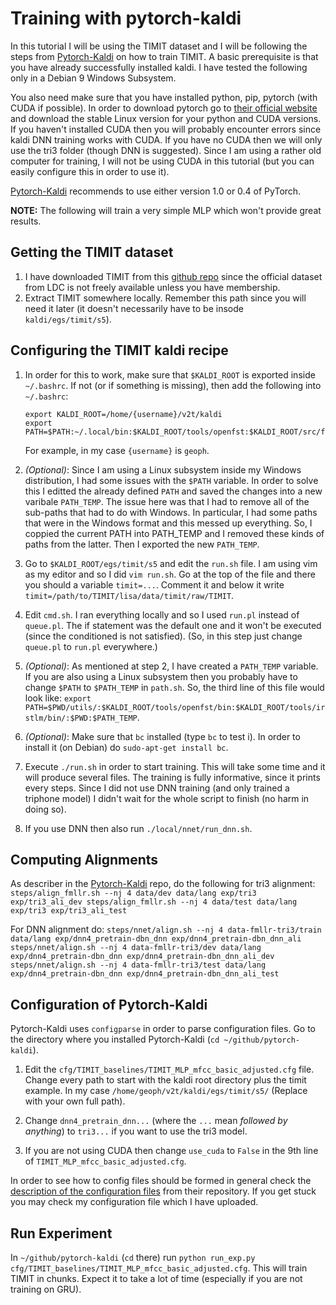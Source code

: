 # Training with pytorch-kaldi

In this tutorial I will be using the TIMIT dataset and I will be following the steps from [Pytorch-Kaldi](https://github.com/mravanelli/pytorch-kaldi) on how to train TIMIT. A basic prerequisite is that you have already successfully installed kaldi. I have tested the following only in a Debian 9 Windows Subsystem. 

You also need make sure that you have installed python, pip, pytorch (with CUDA if possible). In order to download pytorch go to [their official website](https://pytorch.org/get-started/locally/) and download the stable Linux version for your python and CUDA versions. If you haven't installed CUDA then you will probably encounter errors since kaldi DNN training works with CUDA. If you have no CUDA then we will only use the tri3 folder (though DNN is suggested). Since I am using a rather old computer for training, I will not be using CUDA in this tutorial (but you can easily configure this in order to use it). 

[Pytorch-Kaldi](https://github.com/mravanelli/pytorch-kaldi) recommends to use either version 1.0 or 0.4 of PyTorch.

__NOTE:__ The following will train a very simple MLP which won't provide great results.

## Getting the TIMIT dataset

1. I have downloaded TIMIT from this [github repo](https://github.com/philipperemy/timit) since the official dataset from LDC is not freely available unless you have membership. 
2. Extract TIMIT somewhere locally. Remember this path since you will need it later (it doesn't necessarily have to be insode `kaldi/egs/timit/s5`).

## Configuring the TIMIT kaldi recipe

1. In order for this to work, make sure that `$KALDI_ROOT` is exported inside `~/.bashrc`. If not (or if something is missing), then add the following into `~/.bashrc`: 
    ```
    export KALDI_ROOT=/home/{username}/v2t/kaldi
    export PATH=$PATH:~/.local/bin:$KALDI_ROOT/tools/openfst:$KALDI_ROOT/src/featbin:$KALDI_ROOT/src/gmmbin:$KALDI_ROOT/src/bin:$KALDI_ROOT//src/nnetbin
    ```
    
    For example, in my case `{username}` is `geoph`.

2. *(Optional)*: Since I am using a Linux subsystem inside my Windows distribution, I had some issues with the `$PATH` variable. In order to solve this I editted the already defined `PATH` and saved the changes into a new varibale `PATH_TEMP`. The issue here was that I had to remove all of the sub-paths that had to do with Windows. In particular, I had some paths that were in the Windows format and this messed up everything. So, I coppied the current PATH into PATH_TEMP and I removed these kinds of paths from the latter. Then I exported the new `PATH_TEMP`.

3. Go to `$KALDI_ROOT/egs/timit/s5` and edit the `run.sh` file. I am using vim as my editor and so I did `vim run.sh`. Go at the top of the file and there you should a variable `timit=...`. Comment it and below it write `timit=/path/to/TIMIT/lisa/data/timit/raw/TIMIT`.

4. Edit `cmd.sh`. I ran everything locally and so I used `run.pl` instead of `queue.pl`. The if statement was the default one and it won't be executed (since the conditioned is not satisfied). (So, in this step just change `queue.pl` to `run.pl` everywhere.)

5. *(Optional)*: As mentioned at step 2, I have created a `PATH_TEMP` variable. If you are also using a Linux subsystem then you probably have to change `$PATH` to `$PATH_TEMP` in `path.sh`. So, the third line of this file would look like: `export PATH=$PWD/utils/:$KALDI_ROOT/tools/openfst/bin:$KALDI_ROOT/tools/irstlm/bin/:$PWD:$PATH_TEMP`.

6. *(Optional)*: Make sure that `bc` installed (type `bc` to test i). In order to install it (on Debian) do `sudo-apt-get install bc`.

7. Execute `./run.sh` in order to start training. This will take some time and it will produce several files. The training is fully informative, since it prints every steps. Since I did not use DNN training (and only trained a triphone model) I didn't wait for the whole script to finish (no harm in doing so). 

8. If you use DNN then also run `./local/nnet/run_dnn.sh`.

## Computing Alignments

As describer in the [Pytorch-Kaldi](https://github.com/mravanelli/pytorch-kaldi#timit-tutorial) repo, do the following for tri3 alignment:
    ```
    steps/align_fmllr.sh --nj 4 data/dev data/lang exp/tri3 exp/tri3_ali_dev
    steps/align_fmllr.sh --nj 4 data/test data/lang exp/tri3 exp/tri3_ali_test
    ```

For DNN alignment do:
    ```
    steps/nnet/align.sh --nj 4 data-fmllr-tri3/train data/lang exp/dnn4_pretrain-dbn_dnn exp/dnn4_pretrain-dbn_dnn_ali
    steps/nnet/align.sh --nj 4 data-fmllr-tri3/dev data/lang exp/dnn4_pretrain-dbn_dnn exp/dnn4_pretrain-dbn_dnn_ali_dev
    steps/nnet/align.sh --nj 4 data-fmllr-tri3/test data/lang exp/dnn4_pretrain-dbn_dnn exp/dnn4_pretrain-dbn_dnn_ali_test
    ```

## Configuration of Pytorch-Kaldi

Pytorch-Kaldi uses `configparse` in order to parse configuration files. Go to the directory where you installed Pytorch-Kaldi (`cd ~/github/pytorch-kaldi`). 

1. Edit the `cfg/TIMIT_baselines/TIMIT_MLP_mfcc_basic_adjusted.cfg` file. Change every path to start with the kaldi root directory plus the timit example. In my case `/home/geoph/v2t/kaldi/egs/timit/s5/` (Replace with your own full path). 

2. Change `dnn4_pretrain_dnn...` (where the `...` mean *followed by anything*) to `tri3...` if you want to use the tri3 model.

3. If you are not using CUDA then change `use_cuda` to `False` in the 9th line of `TIMIT_MLP_mfcc_basic_adjusted.cfg`.

In order to see how to config files should be formed in general check the [description of the configuration files](https://github.com/mravanelli/pytorch-kaldi#description-of-the-configuration-files) from their repository. If you get stuck you may check my configuration file which I have uploaded.

## Run Experiment

In `~/github/pytorch-kaldi` (`cd` there) run `python run_exp.py cfg/TIMIT_baselines/TIMIT_MLP_mfcc_basic_adjusted.cfg`. This will train TIMIT in chunks. Expect it to take a lot of time (especially if you are not training on GRU).
